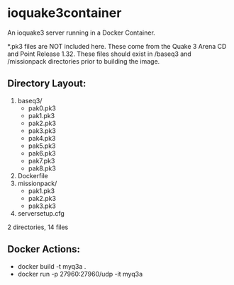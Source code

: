 # ioquake3container

An ioquake3 server running in a Docker Container.

*.pk3 files are NOT included here. These come from the Quake 3 Arena CD and Point Release 1.32. These files should exist in /baseq3 and /missionpack directories prior to building the image.

## Directory Layout:

1. baseq3/
    * pak0.pk3
    * pak1.pk3
    * pak2.pk3
    * pak3.pk3
    * pak4.pk3
    * pak5.pk3
    * pak6.pk3
    * pak7.pk3
    * pak8.pk3
2. Dockerfile
3. missionpack/
    * pak1.pk3
    * pak2.pk3
    * pak3.pk3
4. serversetup.cfg

2 directories, 14 files

## Docker Actions:

* docker build -t myq3a .
* docker run -p 27960:27960/udp -it myq3a


